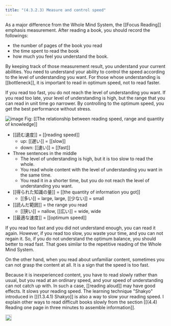 ```yaml
---
title: "(4.3.2.3) Measure and control speed"
---
```


As a major difference from the Whole Mind System, the [[Focus Reading]]  emphasis measurement. After reading a book, you should record the followings:

- the number of pages of the book you read
- the time spent to read the book
- how much you feel you understand the book.

By keeping track of those measurement result, you understand your current abilities. You need to understand your ability to control the speed according to the level of understanding you want. For those whose understanding is [[bottleneck]], it is important to read in optimum speed, not to read faster.

If you read too fast, you do not reach the level of understanding you want. If you read too late, your level of understanding is high, but the range that you can read in unit time go narrower. By controlling to the optimum speed, you get the best performance without stress.

![image](https://gyazo.com/e67dbb74e5ff52e3c2c65f3d0f95d7c5/thumb/1000)
Fig: [[The relationship between reading speed, range and quantity of knowledge]]

- [[読む速度]] = [[reading speed]]
    - up: [[遅い]] = [[slow]]
    - down: [[速い]] = [[fast]]
- Three sentences in the middle
    - The level of understanding is high, but it is too slow to read the whole.
    - You read whole content with the level of understanding you want in the same time.
    - You read it in a shorter time, but you do not reach the level of understanding you want.
- [[得られた知識の量]] = [[the quantity of information you got]]
    - [[多い]] = large, large, [[少ない]] = small
- [[読んだ範囲]] = the range you read
    - [[狭い]] = nallow, [[広い]] = wide, wide
- [[最適な速度]] = [[optimum speed]]

If you read too fast and you did not understand enough, you can read it again. However, if you read too slow, you waste your time, and you can not regain it. So, if you do not understand the optimum balance, you should better to read fast. That goes similar to the repetitive reading of the Whole Mind System.

On the other hand, when you read about unfamiliar content, sometimes you can not grasp the content at all. It is a sign that the speed is too fast.

Because it is inexperienced content, you have to read slowly rather than usual, but you read at an ordinary speed, and your speed of understanding can not catch up with. In such a case, [[reading aloud]] may have good effects. It slows your reading speed. The learning technique "Shakyo" introduced in [[(1.3.4.1) Shakyo]] is also a way to slow your reading speed. I explain other ways to read difficult books slowly from the section [[(4.4) Reading one page in three minutes to assemble information]].

<img src='https://scrapbox.io/api/pages/nishio-en/en/icon' alt='en.icon' height="19.5"/>